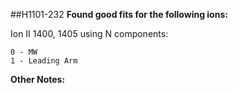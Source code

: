 ##H1101-232
**Found good fits for the following ions:**

Ion II 1400, 1405 using N components:
```
0 - MW
1 - Leading Arm
```


**Other Notes:**

